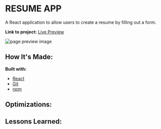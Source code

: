 # RESUME APP

A React application to allow users to create a resume by filling out a form.

**Link to project:** [Live Preview](https://trroev.github.io/resume-app/)

![page preview image]()

## How It's Made:

**Built with:**

- [React](https://reactjs.org/)
- [Git](https://git-scm.com/)
- [npm](https://www.npmjs.com/)

## Optimizations:

## Lessons Learned:
